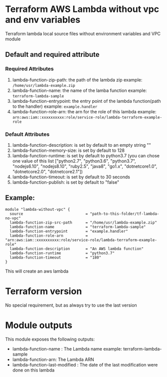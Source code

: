 # Terraform AWS Lambda without vpc and env variables
Terraform lambda local source files without environment variables and VPC module 

## Default and required attribute
### Required Attributes
1. lambda-function-zip-path: the path of the lambda zip example: ```/home/usr/lambda-example.zip```
1. lambda-function-name: the name of the lamba function example: ```terraform-lambda-sample```
1. lambda-function-entrypoint: the entry point of the lambda function(path to the handler) example: ```example.handler``` 
1. lambda-function-role-arn: the arn for the role of this lambda example: ```arn:aws:iam::xxxxxxxxxx:role/service-role/lambda-terraform-example-role```

### Default Attributes
1. lambda-function-description: is set by default to an empty string ""
1. lambda-function-memory-size: is set by default to 128
1. lambda-function-runtime: is set by default to python3.7 (you can chose one value of this list ["python2.7", "python3.6", "python3.7", "nodejs6.10", "nodejs8.10", "ruby2.5", "java8", "go1.x", "dotnetcore1.0", "dotnetcore2.0", "dotnetcore2.1"])
1. lambda-function-timeout: is set by default to 30 seconds 
1. lambda-function-publish: is set by default to "false"


## Example:
```
module "lambda-without-vpc" {
  source                            = "path-to-this-folder/tf-lambda-no-vpc"
  lambda-function-zip-src-path      = "/home/usr/lambda-example.zip"
  lambda-function-name              = "terraform-lambda-sample"
  lambda-function-entrypoint        = "example.handler"
  lambda-function-role-arn          = "arn:aws:iam::xxxxxxxxxx:role/service-role/lambda-terraform-example-role"
  lambda-function-description       = "An AWS lambda function"
  lambda-function-runtime           = "python3.7"
  lambda-function-timeout           = "180"
}
```
This will create an aws lambda 

# Terraform version
No special requirement, but as always try to use the last version

# Module outputs
This module exposes the following outputs:  
 * lambda-function-name : The Lambda name example: terraform-lambda-sample
 * lambda-function-arn: The Lambda ARN
 * lambda-function-last-modified : The date of the last modification were done on this lambda



 